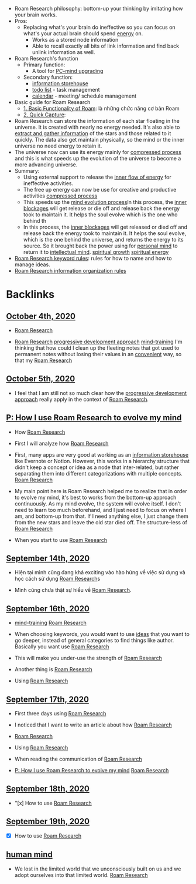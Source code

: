 - Roam Research philosophy: bottom-up your thinking by imitating how your brain works. 
- Pros: 
    - Replacing what's your brain do ineffective so you can focus on what's your actual brain should spend [energy](<energy.md>) on.
        - Works as a stored node information
        - Able to recall exactly all bits of link information and find back unlink information as well.
- Roam Research's function
    -  Primary function:
        - A tool for [PC-mind upgrading](<PC-mind upgrading.md>)
    - Secondary function:
        - [information storehouse](<information storehouse.md>) 
        - [todo list](<todo list.md>) - task management
        - [calendar](<calendar.md>) - meeting/ schedule management
- Basic guide for Roam Research
    - [1. Basic Functionality of Roam](<1. Basic Functionality of Roam.md>): là những chức năng cơ bản Roam
    - [2. Quick Capture](<2. Quick Capture.md>): 
- Roam Research can store the information of each star floating in the universe. It is created with nearly no energy needed. It's also able to [extract and gather information](<extract and gather information.md>) of the stars and those related to it quickly. The data also get maintain physically, so the mind or the inner universe no need energy to retain it.
- The universe now can use its energy mainly for [compressed process](<compressed process.md>) and this is what speeds up the evolution of the universe to become a more advancing universe.
- Summary:
    - Using external support to release the [inner flow of energy](<inner flow of energy.md>) for ineffective activities.
    - The free up energy can now be use for creative and productive activities [compressed process](<compressed process.md>)
    - This speeds up the [mind evolution process](<mind evolution process.md>)In this process, the [inner blockages](<inner blockages.md>) will get release or die off and release back the energy took to maintain it. It helps the soul evolve which is the one who behind th
    - In this process, the [inner blockages](<inner blockages.md>) will get released or died off and release back the energy took to maintain it. It helps the soul evolve, which is the one behind the universe, and returns the energy to its source. So it brought back the power using for [personal mind](<personal mind.md>) to return it to [intellectual mind](<intellectual mind.md>). [spiritual growth](<spiritual growth.md>) [spiritual energy](<spiritual energy.md>)
- [Roam Research keyword rules](<Roam Research keyword rules.md>): rules for how to name and how to manage ideas.
- [Roam Research information organization rules](<Roam Research information organization rules.md>)

# Backlinks
## [October 4th, 2020](<October 4th, 2020.md>)
- [Roam Research](<Roam Research.md>)

- [Roam Research](<Roam Research.md>) [progressive development approach](<progressive development approach.md>) [mind-training](<mind-training.md>) I'm thinking that how could I clean up the fleeting notes that got used to permanent notes without losing their values in an [convenient](<convenient.md>) way, so that my [Roam Research](<Roam Research.md>)

## [October 5th, 2020](<October 5th, 2020.md>)
-  I feel that I am still not so much clear how the [progressive development approach](<progressive development approach.md>) really apply in the context of [Roam Research](<Roam Research.md>).

## [P: How I use Roam Research to evolve my mind](<P: How I use Roam Research to evolve my mind.md>)
- How [Roam Research](<Roam Research.md>)

- First I will analyze how [Roam Research](<Roam Research.md>)

- First, many apps are very good at working as an [information storehouse](<information storehouse.md>) like Evernote or Notion. However, this works in a hierarchy structure that didn't keep a concept or idea as a node that inter-related, but rather separating them into different categorizations with multiple concepts. [Roam Research](<Roam Research.md>)

- My main point here is Roam Research helped me to realize that in order to evolve my mind, it's best to works from the bottom-up approach continuously. As my mind evolve, the system will evolve itself. I don't need to learn too much beforehand, and I just need to focus on where I am, and bottom-up from that. If I need anything else, I just change them from the new stars and leave the old star died off. The structure-less of [Roam Research](<Roam Research.md>)

- When you start to use [Roam Research](<Roam Research.md>)

## [September 14th, 2020](<September 14th, 2020.md>)
- Hiện tại mình cũng đang khá exciting vào hào hứng về việc sử dụng và học cách sử dụng [Roam Research](<Roam Research.md>)s

- Mình cũng chưa thật sự hiểu về [Roam Research](<Roam Research.md>).

## [September 16th, 2020](<September 16th, 2020.md>)
- [mind-training](<mind-training.md>) [Roam Research](<Roam Research.md>)

- When choosing keywords, you would want to use [ideas](<ideas.md>) that you want to go deeper, instead of general categories to find things like author. Basically you want use [Roam Research](<Roam Research.md>)

- This will make you under-use the strength of [Roam Research](<Roam Research.md>)

- Another thing is [Roam Research](<Roam Research.md>)

- Using [Roam Research](<Roam Research.md>)

## [September 17th, 2020](<September 17th, 2020.md>)
- First three days using [Roam Research](<Roam Research.md>)

- I noticed that I want to write an article about how [Roam Research](<Roam Research.md>)

- [Roam Research](<Roam Research.md>)

- Using [Roam Research](<Roam Research.md>)

- When reading the communication of [Roam Research](<Roam Research.md>)

- [P: How I use Roam Research to evolve my mind](<P: How I use Roam Research to evolve my mind.md>) [Roam Research](<Roam Research.md>)

## [September 18th, 2020](<September 18th, 2020.md>)
- "[x] How to use [Roam Research](<Roam Research.md>)

## [September 19th, 2020](<September 19th, 2020.md>)
- [x] How to use [Roam Research](<Roam Research.md>)

## [human mind](<human mind.md>)
- We lost in the limited world that we unconsciously built on us and we adopt ourselves into that limited world. [Roam Research](<Roam Research.md>)

